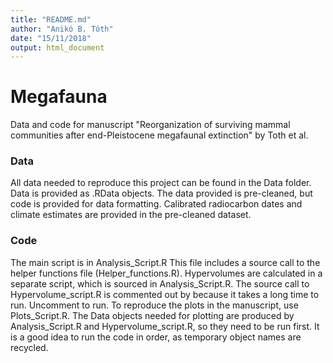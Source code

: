 ```yaml
---
title: "README.md"
author: "Anikó B. Tóth"
date: "15/11/2018"
output: html_document
---
```


# Megafauna
Data and code for manuscript "Reorganization of surviving mammal communities after end-Pleistocene megafaunal extinction" by Toth et al. 

### Data 

All data needed to reproduce this project can be found in the Data folder. 
Data is provided as .RData objects.
The data provided is pre-cleaned, but code is provided for data formatting.
Calibrated radiocarbon dates and climate estimates are provided in the pre-cleaned dataset.

### Code

The main script is in Analysis_Script.R
This file includes a source call to the helper functions file (Helper_functions.R).
Hypervolumes are calculated in a separate script, which is sourced in Analysis_Script.R.
  The source call to Hypervolume_script.R is commented out by because it takes a long time to run. Uncomment to run. 
To reproduce the plots in the manuscript, use Plots_Script.R. 
The Data objects needed for plotting are produced by Analysis_Script.R and Hypervolume_script.R, so they need to be run first.
It is a good idea to run the code in order, as temporary object names are recycled. 
